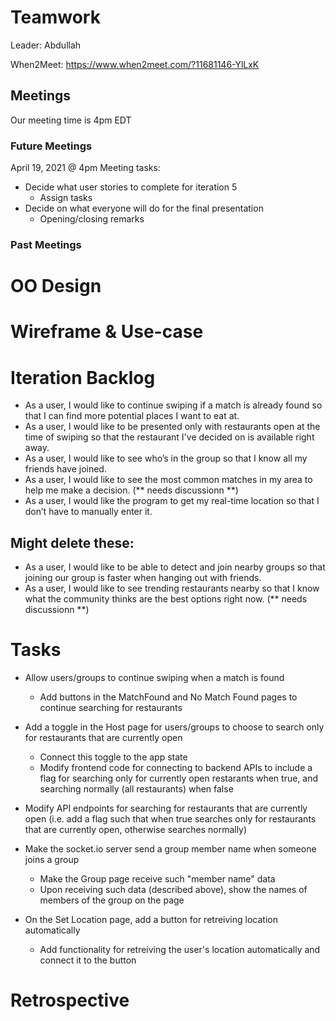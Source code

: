 # Teamwork

Leader: Abdullah

When2Meet: https://www.when2meet.com/?11681146-YlLxK

## Meetings
Our meeting time is 4pm EDT

### Future Meetings
April 19, 2021 @ 4pm
Meeting tasks:
- Decide what user stories to complete for iteration 5
  - Assign tasks
- Decide on what everyone will do for the final presentation
  - Opening/closing remarks

### Past Meetings

# OO Design

# Wireframe & Use-case

# Iteration Backlog
- As a user, I would like to continue swiping if a match is already found so that I can find more potential places I want to eat at.
- As a user, I would like to be presented only with restaurants open at the time of swiping so that the restaurant I've decided on is available right away.
- As a user, I would like to see who’s in the group so that I know all my friends have joined.
- As a user, I would like to see the most common matches in my area to help me make a decision. (** needs discussionn **)
- As a user, I would like the program to get my real-time location so that I don’t have to manually enter it.

## Might delete these:

- As a user, I would like to be able to detect and join nearby groups so that joining our group is faster when hanging out with friends.
- As a user, I would like to see trending restaurants nearby so that I know what the community thinks are the best options right now. (** needs discussionn **)

# Tasks

- Allow users/groups to continue swiping when a match is found
  - Add buttons in the MatchFound and No Match Found pages to continue searching for restaurants

- Add a toggle in the Host page for users/groups to choose to search only for restaurants that are currently open 
  - Connect this toggle to the app state
  - Modify frontend code for connecting to backend APIs to include a flag for searching only for currently open restarants when true, and searching normally (all restaurants) when false

- Modify API endpoints for searching for restaurants that are currently open (i.e. add a flag such that when true searches only for restaurants that are currently open, otherwise searches normally)

- Make the socket.io server send a group member name when someone joins a group
  - Make the Group page receive such "member name" data
  - Upon receiving such data (described above), show the names of members of the group on the page

- On the Set Location page, add a button for retreiving location automatically
  - Add functionality for retreiving the user's location automatically and connect it to the button

# Retrospective

